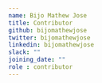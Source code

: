 ```yaml
---
name: Bijo Mathew Jose
title: Contributor
github: bijomathewjose
twitter: bijomathewjose
linkedin: bijomathewjose
slack: ""
joining_date: ""
role : contributor
---
```

